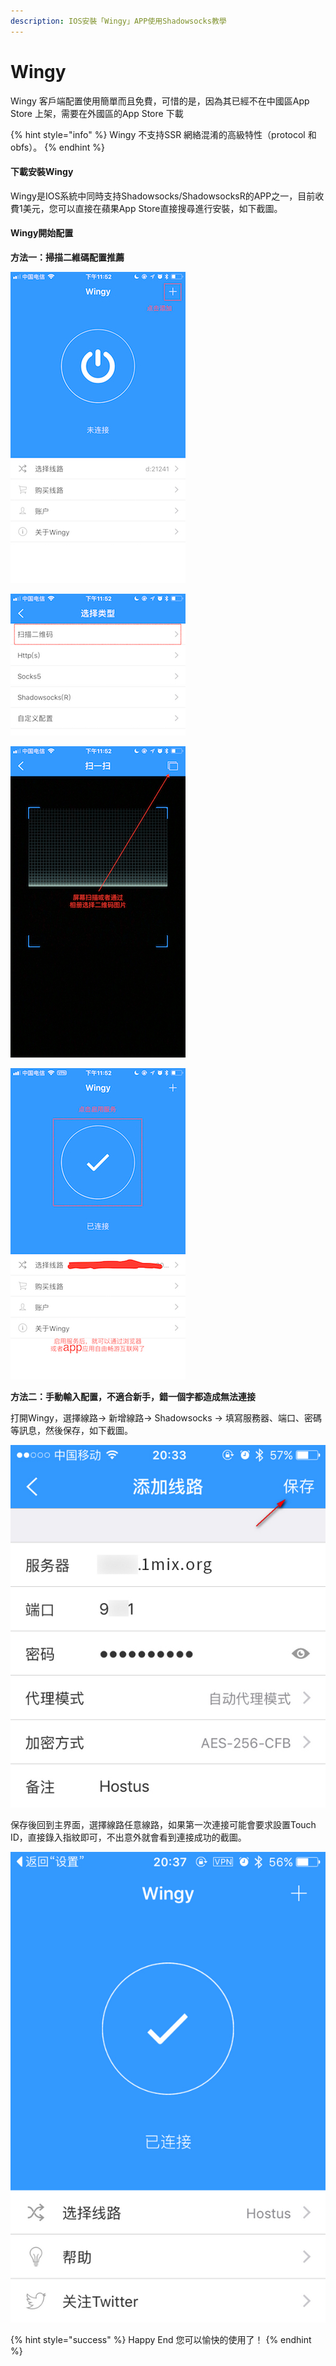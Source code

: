 ```yaml
---
description: IOS安裝「Wingy」APP使用Shadowsocks教學
---
```


# Wingy

Wingy 客戶端配置使用簡單而且免費，可惜的是，因為其已經不在中國區App Store 上架，需要在外國區的App Store 下載

{% hint style="info" %}
Wingy 不支持SSR 網絡混淆的高級特性（protocol 和obfs）。
{% endhint %}

#### 下載安裝Wingy

Wingy是IOS系統中同時支持Shadowsocks/ShadowsocksR的APP之一，目前收費1美元，您可以直接在蘋果App Store直接搜尋進行安裝，如下截圖。



#### Wingy開始配置

**方法一：掃描二維碼配置推薦**

![](../../.gitbook/assets/6022bcb3gy1fsqprd2vikj207s0dujrh-1.jpg)

![&#x9EDE;&#x6383;&#x63CF;&#x4E8C;&#x7DAD;&#x78BC;](../../.gitbook/assets/6022bcb3gy1fsqprlpavxj207s06b0t1-1.jpg)

![&#x6383;&#x7DB2;&#x7AD9;QR&#x78BC;&#x6216;&#x901A;&#x904E;&#x76F8;&#x7C3F;&#x9078;&#x64C7;&#x4E8C;&#x7DAD;&#x78BC;&#x5716;&#x7247;](../../.gitbook/assets/6022bcb3gy1fsqpsfk3jnj207s0du75c-1.jpg)

![&#x555F;&#x7528;&#x5373;&#x53EF;&#x4F7F;&#x7528;](../../.gitbook/assets/6022bcb3gy1fsqpsfjtcaj207s0duglr-1.jpg)

**方法二：手動輸入配置，不適合新手，錯一個字都造成無法連接**

打開Wingy，選擇線路-&gt; 新增線路-&gt; Shadowsocks -&gt; 填寫服務器、端口、密碼等訊息，然後保存，如下截圖。

![](../../.gitbook/assets/6022bcb3gy1fsqq0z6ucaj20go0j6jt2-1.jpg)

保存後回到主界面，選擇線路任意線路，如果第一次連接可能會要求設置Touch ID，直接錄入指紋即可，不出意外就會看到連接成功的截圖。

![](../../.gitbook/assets/6022bcb3gy1fsqq0z5tw0j20go0oxq4a-1.jpg)



{% hint style="success" %}
Happy End 您可以愉快的使用了！
{% endhint %}

